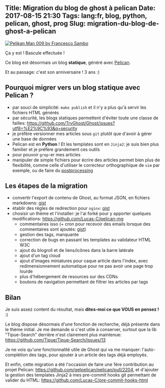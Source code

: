 Title: Migration du blog de ghost à pelican
Date: 2017-08-15 21:30
Tags: lang:fr, blog, python, pelican, ghost, prog
Slug: migration-du-blog-de-ghost-a-pelican
---

[![Pelikan Man 009 by Francesco Sambo](images/2017/08/ghost2pelican.png)](https://www.artlimited.net/image/fr/219453)

Ça y est ! Bascule effectuée !

Ce blog est désormais un blog **statique**, généré avec [Pelican](https://blog.getpelican.com/).

Et au passage: c'est son anniversaire ! 3 ans :)


## Pourquoi migrer vers un blog statique avec Pelican ?

- par souci de simplicité: `make publish` et il n'y a plus qu'à servir les fichiers HTML générés
- par sécurité, les blogs statiques permettent d'éviter toute une classe de failles: <https://github.com/TryGhost/Ghost/issues?utf8=%E2%9C%93&q=security>
- je préfère versionner mes articles sous `git` plutôt que d'avoir à gérer une base de données
- Pelican est en **Python** ! Et les templates sont en `Jinja2`: je suis bien plus familier et je préfère grandement ces outils
- pour pouvoir `grep`-er mes articles
- manipuler de simple fichiers pour écrire des articles permet bien plus de flexibilité, comme celle d'utiliser le correcteur orthographique de `vim` par exemple, ou de faire du [postprocessing](https://github.com/Lucas-C/ludochaordic/blob/master/Makefile#L75)

## Les étapes de la migration

- convertir l'export de contenu de Ghost, au format JSON, en fichiers markdowns: [gist](https://gist.github.com/Lucas-C/7bd26443669bfe369107c03be8b05bb2)
- établir des régles de redirection pour `nginx`: [gist](https://gist.github.com/Lucas-C/d3ff24ca636e09241eb5eea18e5a4c72)
- chosisir un thème et l'installer: je l'ai forké pour y apporter quelques modifications: <https://github.com/Lucas-C/pelican-mg>
    * commentaires isso (+ cron pour recevoir des emails lorsque des commentaires sont ajoutés: [gist](https://gist.github.com/Lucas-C/42373e6451a28e4c59026c129c1abb73))
    * gestion des tags, manquante
    * correction de bugs en passant les templates au validateur HTML W3C
    * ajout du blogroll et de liens/icônes dans la barre latérale
    * ajout d'un tag cloud
    * ajout d'images miniatures pour caque article dans l'index, avec redimensionnement automatique pour ne pas avoir une page trop lourde
    * plus d'hébergement de resources sur des CDNs
    * boutons de navigation permettant de filtrer les articles par tags

## Bilan

Je suis assez content du résultat, mais **dites-moi ce que VOUS en pensez !** :)

Le blog dispose désormais d'une fonction de recherche, déjà présente dans le thème initial.
Je me demande si c'est utile à conserver, surtout que la lib "Tipue-Search" derrière n'est clairement plus maintenue: <https://github.com/Tipue/Tipue-Search/issues/13>

Je ne vois qu'une fonctionnalité utile de Ghost qui va me manquer: l'auto-complétion des tags, pour ajouter à un article des tags déjà employés.

Et enfin, cette migration a été l'occasion de faire une 1ère contribution au projet Pelican: <https://github.com/getpelican/pelican/pull/2204>,
et d'ajouter la gestion des templates Jinja2 à mes pre-commit hooks git permettant de valider du HTML: <https://github.com/Lucas-C/pre-commit-hooks-html>

